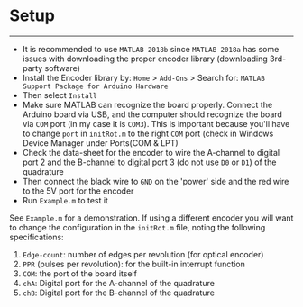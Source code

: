 # Setup
---
* It is recommended to use `MATLAB 2018b` since `MATLAB 2018a` has some issues with downloading the proper encoder library (downloading 3rd-party software)
* Install the Encoder library by: `Home` > `Add-Ons` > Search for:
`MATLAB Support Package for Arduino Hardware`
* Then select `Install`
* Make sure MATLAB can recognize the board properly. Connect the Arduino board via USB, and the computer should recognize the board via `COM` port (in my case it is `COM3`). This is important because you'll have to change `port` in `initRot.m` to the right `COM` port (check in Windows Device Manager under Ports(COM & LPT)
* Check the data-sheet for the encoder to wire the A-channel to digital port 2 and the B-channel to digital port 3 (do not use `D0` or `D1`) of the quadrature
* Then connect the black wire to `GND` on the 'power' side and the red wire to the 5V port for the encoder
* Run `Example.m` to test it

See `Example.m` for a demonstration. If using a different encoder you will want to change the configuration in the `initRot.m` file, noting the following specifications:

1. `Edge-count`: number of edges per revolution (for optical encoder)
2. `PPR` (pulses per revolution): for the built-in interrupt function
3. `COM`: the port of the board itself
4. `chA`: Digital port for the A-channel of the quadrature
5. `chB`: Digital port for the B-channel of the quadrature
